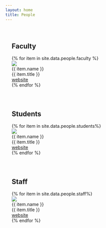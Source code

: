 ```yaml
---
layout: home
title: People
---
```

<div style="overflow: hidden; padding: 20px">
	<h2>Faculty</h2>
	{% for item in site.data.people.faculty %}
	<div class='people-card'>
	  <img src="/assets/images/people/{{ item.photo }}" /><br/>
	  {{ item.name }}<br/>
	  {{ item.title }}<br/>
	  <a href="{{ item.website }}">website</a>
	</div>
	{% endfor %}
</div>
<div style="overflow: hidden; padding: 20px">
	<h2>Students</h2>
	{% for item in site.data.people.students%}
	<div class='people-card'>
	  <img src="/assets/images/people/{{ item.photo }}" /><br/>
	  {{ item.name }}<br/>
	  {{ item.title }}<br/>
	  <a href="{{ item.website }}">website</a>
	</div>
	{% endfor %}
</div>
<div style="overflow: hidden; padding: 20px">
	<h2>Staff</h2>
	{% for item in site.data.people.staff%}
	<div class='people-card'>
	  <img src="/assets/images/people/{{ item.photo }}" /><br/>
	  {{ item.name }}<br/>
	  {{ item.title }}<br/>
	  <a href="{{ item.website }}">website</a>
	</div>
	{% endfor %}
</div>
